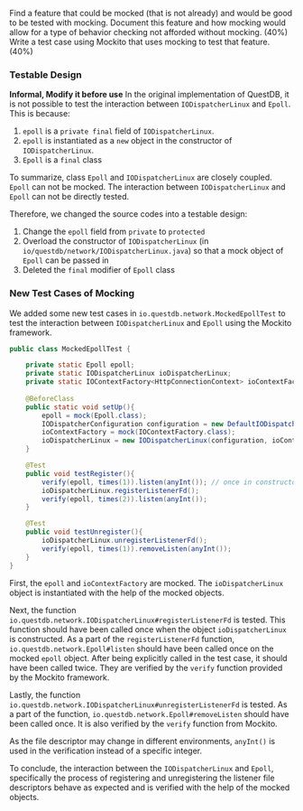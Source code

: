 Find a feature that could be mocked (that is not already) and would be good to be tested with mocking. Document this feature and how mocking would allow for a type of behavior checking not afforded without mocking. (40%)
Write a test case using Mockito that uses mocking to test that feature. (40%)

### Testable Design
**Informal, Modify it before use**
In the original implementation of QuestDB, it is not possible to test the interaction between `IODispatcherLinux` and `Epoll`. This is because:
1. `epoll` is a `private final` field of `IODispatcherLinux`.
2. `epoll` is instantiated as a `new` object in the constructor of `IODispatcherLinux`.
3. `Epoll` is a `final` class

To summarize, class `Epoll` and `IODispatcherLinux` are closely coupled. `Epoll` can not be mocked. The interaction between `IODispatcherLinux` and `Epoll` can not be directly tested.

Therefore, we changed the source codes into a testable design:
1. Change the `epoll` field from `private` to `protected` 
2. Overload the constructor of `IODispatcherLinux` (in `io/questdb/network/IODispatcherLinux.java`) so that a mock object of `Epoll` can be passed in
3. Deleted the `final` modifier of `Epoll` class

### New Test Cases of Mocking
We added some new test cases in `io.questdb.network.MockedEpollTest` to test the interaction between `IODispatcherLinux` and `Epoll` using the Mockito framework.

```java
public class MockedEpollTest {

    private static Epoll epoll;
    private static IODispatcherLinux ioDispatcherLinux;
    private static IOContextFactory<HttpConnectionContext> ioContextFactory;
    
    @BeforeClass
    public static void setUp(){
        epoll = mock(Epoll.class);
        IODispatcherConfiguration configuration = new DefaultIODispatcherConfiguration();
        ioContextFactory = mock(IOContextFactory.class);
        ioDispatcherLinux = new IODispatcherLinux(configuration, ioContextFactory, epoll);
    }

    @Test
    public void testRegister(){
        verify(epoll, times(1)).listen(anyInt()); // once in constructor
        ioDispatcherLinux.registerListenerFd();
        verify(epoll, times(2)).listen(anyInt());
    }

    @Test
    public void testUnregister(){
        ioDispatcherLinux.unregisterListenerFd();
        verify(epoll, times(1)).removeListen(anyInt());
    }
}
```

First, the `epoll` and `ioContextFactory` are mocked. The `ioDispatcherLinux` object is instantiated with the help of the mocked objects.

Next, the function `io.questdb.network.IODispatcherLinux#registerListenerFd` is tested. This function should have been called once when the object `ioDispatcherLinux` is constructed. As a part of the `registerListenerFd` function, `io.questdb.network.Epoll#listen` should have been called once on the mocked `epoll` object. After being explicitly called in the test case, it should have been called twice. They are verified by the `verify` function provided by the Mockito framework.

Lastly, the function `io.questdb.network.IODispatcherLinux#unregisterListenerFd` is tested. As a part of the function, `io.questdb.network.Epoll#removeListen` should have been called once. It is also verified by the `verify` function from Mockito.

As the file descriptor may change in different environments, `anyInt()` is used in the verification instead of a specific integer.

To conclude, the interaction between the `IODispatcherLinux` and `Epoll`, specifically the process of registering and unregistering the listener file descriptors behave as expected and is verified with the help of the mocked objects.
